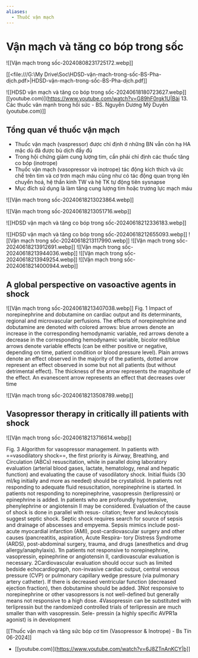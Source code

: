 ```yaml
---
aliases:
  - Thuốc vận mạch
---
```

# Vận mạch và tăng co bóp trong sốc

![[Vận mạch trong sốc-20240808231725172.webp]]

[[<file:///G:\My Drive\Soc\HDSD-vận-mạch-trong-sốc-BS-Pha-dịch.pdf>|HDSD-vận-mạch-trong-sốc-BS-Pha-dịch.pdf]]

![[HDSD vận mạch và tăng co bóp trong sốc-20240618180723627.webp]]
[[youtube.com)](https://www.youtube.com/watch?v=G89hF0rgk1U|Bài 13. Các thuốc vân mạnh trong hồi sức - BS. Nguyễn Dương Mỹ Duyên (youtube.com)]]

## Tổng quan về thuốc vận mạch
- Thuốc vận mạch (vaspressor) được chỉ định ở những BN vẫn còn hạ HA mặc dù đã được bù dịch đầy đủ
- Trong hội chứng giảm cung lượng tim, cần phải chỉ định các thuốc tăng co bóp (inotrope)
- Thuốc vận mạch (vasopressor và inotrope) tác động kích thích và ức chế trên tim và cơ trơn mạch máu cũng như có tác động quan trọng lên chuyển hoá, hệ thần kinh TW và hệ TK tự động tiên sysnapse
- Mục đích sử dụng là làm tăng cung lượng tim hoặc trương lực mạch máu

![[Vận mạch trong sốc-20240618213023864.webp]]

![[Vận mạch trong sốc-20240618213051716.webp]]

![[HDSD vận mạch và tăng co bóp trong sốc-20240618212336183.webp]]

![[HDSD vận mạch và tăng co bóp trong sốc-20240618212655093.webp]]
![[Vận mạch trong sốc-20240618213117990.webp]]
![[Vận mạch trong sốc-20240618213912691.webp]]
![[Vận mạch trong sốc-20240618213944036.webp]]
![[Vận mạch trong sốc-20240618213949254.webp]]
![[Vận mạch trong sốc-20240618214000944.webp]]

## A global perspective on vasoactive agents in shock

![[Vận mạch trong sốc-20240618213407038.webp]]
Fig. 1 Impact of norepinephrine and dobutamine on cardiac output and its determinants, regional and microvascular perfusions. The effects of norepinephrine and dobutamine are denoted with colored arrows: blue arrows denote an increase in the corresponding hemodynamic variable, red arrows denote a decrease in the corresponding hemodynamic variable, bicolor red/blue arrows denote variable effects (can be either positive or negative, depending on time, patient condition or blood pressure level). Plain arrows denote an effect observed in the majority of the patients, dotted arrow represent an effect observed in some but not all patients (but without detrimental effect). The thickness of the arrow represents the magnitude of the effect. An evanescent arrow represents an effect that decreases over time

![[Vận mạch trong sốc-20240618213508789.webp]]

## Vasopressor therapy in critically ill patients with shock
![[Vận mạch trong sốc-20240618213716614.webp]]

Fig. 3 Algorithm for vasopressor management. In patients with ==vasodilatory shock==, the first priority is Airway, Breathing, and Circulation (ABCs) resuscitation, while in parallel doing laboratory evaluation (arterial blood gases, lactate, hematology, renal and hepatic function) and evaluating the cause of vasodilatory shock. Initial fluids (30 ml/kg initially and more as needed) should be crystalloid. In patients not responding to adequate fluid resuscitation, norepinephrine is started. In patients not responding to norepinephrine, vasopressin (terlipressin) or epinephrine is added. In patients who are profoundly hypotensive, phenylephrine or angiotensin II may be considered. Evaluation of the cause of shock is done in parallel with resus- citation; fever and leukocytosis suggest septic shock. Septic shock requires search for source of sepsis and drainage of abscesses and empyema. Sepsis mimics include post- acute myocardial infarction (AMI), post-cardiovascular surgery and other causes (pancreatitis, aspiration, Acute Respira- tory Distress Syndrome (ARDS), post-abdominal surgery, trauma, and drugs (anesthetics and drug allergy/anaphylaxis).
1In patients not responsive to norepinephrine, vasopressin, epinephrine or angiotensin II, cardiovascular evaluation is necessary.
2Cardiovascular evaluation should occur such as limited bedside echocardiograph, non-invasive cardiac output, central venous pressure (CVP) or pulmonary capillary wedge pressure (via pulmonary artery catheter). If there is decreased ventricular function (decreased ejection fraction), then dobutamine should be added.
3Not responsive to norepinephrine or other vasopressors is not well-defined but generally means not responsive to a high dose.
4Vasopressin can be substituted with terlipressin but the randomized controlled trials of terlipressin are much smaller than with vasopressin. Sele- pressin (a highly specific AVPR1a agonist) is in development






[[Thuốc vận mạch và tăng sức bóp cơ tim (Vasopressor & Inotrope) - Bs Tín 06-2024]]

- [[youtube.com)](https://www.youtube.com/watch?v=6J8ZTnAnKCY|b]]


